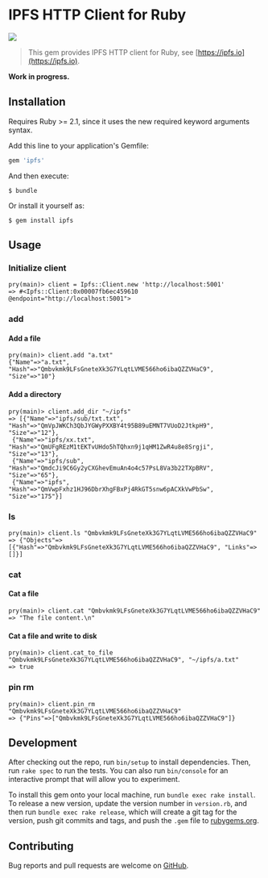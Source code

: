 # IPFS HTTP Client for Ruby

![](https://ipfs.io/ipfs/QmQJ68PFMDdAsgCZvA1UVzzn18asVcf7HVvCDgpjiSCAse)

> This gem provides IPFS HTTP client for Ruby, see [https://ipfs.io](https://ipfs.io).

**Work in progress.**

## Installation
Requires Ruby >= 2.1, since it uses the new required keyword arguments syntax.

Add this line to your application's Gemfile:

```ruby
gem 'ipfs'
```

And then execute:

    $ bundle

Or install it yourself as:

    $ gem install ipfs

## Usage
### Initialize client

```
pry(main)> client = Ipfs::Client.new 'http://localhost:5001'
=> #<Ipfs::Client:0x00007fb6ec459610 @endpoint="http://localhost:5001">

```

### add
#### Add a file

```
pry(main)> client.add "a.txt"
{"Name"=>"a.txt", "Hash"=>"Qmbvkmk9LFsGneteXk3G7YLqtLVME566ho6ibaQZZVHaC9", "Size"=>"10"}
```

#### Add a directory
```
pry(main)> client.add_dir "~/ipfs"
=> [{"Name"=>"ipfs/sub/txt.txt", "Hash"=>"QmVpJWKCh3QbJYGWyPXXBY4t95B89uEMNT7VUoD2JtkpH9", "Size"=>"12"},
 {"Name"=>"ipfs/xx.txt", "Hash"=>"QmUFgREzM1tEKTvUHdo5hTQhxn9j1qHM1ZwR4u8e8Srgji", "Size"=>"13"},
 {"Name"=>"ipfs/sub", "Hash"=>"QmdcJi9C6Gy2yCXGhevEmuAn4o4c57PsL8Va3b22TXpBRV", "Size"=>"65"},
 {"Name"=>"ipfs", "Hash"=>"QmVwpFxhz1HJ96DbrXhgFBxPj4RkGT5snw6pACXkVwPbSw", "Size"=>"175"}]
```

### ls

```
pry(main)> client.ls "Qmbvkmk9LFsGneteXk3G7YLqtLVME566ho6ibaQZZVHaC9"
=> {"Objects"=>[{"Hash"=>"Qmbvkmk9LFsGneteXk3G7YLqtLVME566ho6ibaQZZVHaC9", "Links"=>[]}]
```

### cat
#### Cat a file
```
pry(main)> client.cat "Qmbvkmk9LFsGneteXk3G7YLqtLVME566ho6ibaQZZVHaC9"
=> "The file content.\n"
```

#### Cat a file and write to disk
```
pry(main)> client.cat_to_file "Qmbvkmk9LFsGneteXk3G7YLqtLVME566ho6ibaQZZVHaC9", "~/ipfs/a.txt"
=> true
```

### pin rm
```
pry(main)> client.pin_rm "Qmbvkmk9LFsGneteXk3G7YLqtLVME566ho6ibaQZZVHaC9"
=> {"Pins"=>["Qmbvkmk9LFsGneteXk3G7YLqtLVME566ho6ibaQZZVHaC9"]}
```

## Development

After checking out the repo, run `bin/setup` to install dependencies. Then, run `rake spec` to run the tests. You can also run `bin/console` for an interactive prompt that will allow you to experiment.

To install this gem onto your local machine, run `bundle exec rake install`. To release a new version, update the version number in `version.rb`, and then run `bundle exec rake release`, which will create a git tag for the version, push git commits and tags, and push the `.gem` file to [rubygems.org](https://rubygems.org).

## Contributing

Bug reports and pull requests are welcome on [GitHub](https://github.com/Fryie/ipfs-ruby).
